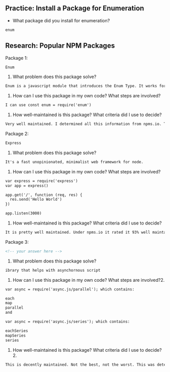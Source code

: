 ## Practice: Install a Package for Enumeration

- What package did you install for enumeration?

```md
enum
```

## Research: Popular NPM Packages

Package 1:
```md
Enum
```
1.  What problem does this package solve?
```md
Enum is a javascript module that introduces the Enum Type. It works for node.js and in the browser.
```
1.  How can I use this package in my own code? What steps are involved?
```md
I can use const enum = require('enum')
```
1.  How well-maintained is this package? What criteria did I use to decide?
```md
Very well maintained. I determined all this information from npms.io. This place determines the quality, popularity and maintenance. I also personally feel how good a package is by the number of versions, downloads and the least amount of commits, and the last time there was a commit to resolve an issue, but most importantly npms.io is very important.
```

Package 2:
```md
Express
```
1.  What problem does this package solve?
```md
It's a fast unopinionated, minimalist web framework for node.
```
1.  How can I use this package in my own code? What steps are involved?
```md
var express = require('express')
var app = express()

app.get('/', function (req, res) {
  res.send('Hello World')
})

app.listen(3000)
```
1.  How well-maintained is this package? What criteria did I use to decide?
```md
It is pretty well maintained. Under npms.io it rated it 93% well maintained.
```

Package 3:
```md
<!-- your answer here -->
```

1.  What problem does this package solve?
```md
ibrary that helps with asynchornous script
```
1.  How can I use this package in my own code? What steps are involved?2.
```md
var async = require('async.js/parallel'); which contains:

each
map
parallel
and

var async = require('async.js/series'); which contains:

eachSeries
mapSeries
series
```
1.  How well-maintained is this package? What criteria did I use to decide?2.
```md
This is decently maintained. Not the best, not the worst. This was determined by npms.io and rated it 50% .
```
